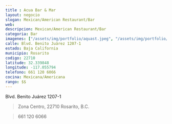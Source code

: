 ```yaml
---
title : Acua Bar & Mar
layout: negocio
slogan: Mexican/American Restaurant/Bar
web: 
descripcion: Mexican/American Restaurant/Bar
categoria: Bar
imagenes: ["/assets/img/portfolio/aquast.jpeg", "/assets/img/portfolio/aqua.jpeg", "/assets/img/portfolio/aquatogo.jpeg", "/assets/img/portfolio/aquatogomn.jpeg", "/assets/img/portfolio/aquatogous.jpeg"]
calle: Blvd. Benito Juárez 1207-1
estado: Baja California
municipio: Rosarito
codigo: 22710
latitude: 32.339848
longitude: -117.055794
telefono: 661 120 6066
cocina: Mexicana/Americana
rango: $$
---
```


Blvd. Benito Juárez 1207-1

>Zona Centro, 22710 Rosarito, B.C.

>661 120 6066
